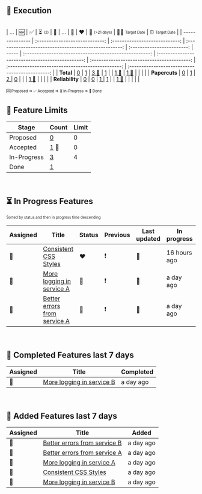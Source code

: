 &nbsp;  
## :rocket: Execution  
&nbsp;  
| ...             |             :new:              |       :white_check_mark:       |  :hourglass_flowing_sand: <sub><sup>(2)</sup></sub>   |      :checkered_flag:      | ...   |                     :yellow_heart:                     |                      :heart:                      | :calendar: <sub><sup>(>21 days)</sup></sub> | :man_shrugging: <sub><sup>Target Date</sup></sub> | :alarm_clock: <sub><sup>Target Date</sup></sub> |
| --------------- | :----------------------------: | :----------------------------: | :---------------------------------------------------: | :------------------------: | ----- | :----------------------------------------------------: | :-----------------------------------------------: | :-----------------------------------------: | :-----------------------------------------------: | :---------------------------------------------: |
| **Total**       |    [0](./Total-proposed.md)    |    [1](./Total-accepted.md)    | [3 :triangular_flag_on_post:](./Total-in-progress.md) |    [1](./Total-done.md)    |       |    [1 :triangular_flag_on_post:](./Total-yellow.md)    |   [1 :triangular_flag_on_post:](./Total-red.md)   |           [](./Total-duration.md)           |             [](./Total-no-target.md)              |           [](./Total-past-target.md)            |
| **Papercuts**   |  [0](./Papercuts-proposed.md)  |  [1](./Papercuts-accepted.md)  |           [2 ](./Papercuts-in-progress.md)            |  [0](./Papercuts-done.md)  |       |               [](./Papercuts-yellow.md)                | [1 :triangular_flag_on_post:](./Papercuts-red.md) |         [](./Papercuts-duration.md)         |           [](./Papercuts-no-target.md)            |         [](./Papercuts-past-target.md)          |
| **Reliability** | [0](./Reliability-proposed.md) | [0](./Reliability-accepted.md) |          [1 ](./Reliability-in-progress.md)           | [1](./Reliability-done.md) |       | [1 :triangular_flag_on_post:](./Reliability-yellow.md) |             [](./Reliability-red.md)              |        [](./Reliability-duration.md)        |          [](./Reliability-no-target.md)           |        [](./Reliability-past-target.md)         |

<sub><sup>:new: Proposed => :white_check_mark: Accepted => :hourglass_flowing_sand: In-Progress => :checkered_flag: Done</sup></sub>
&nbsp;  &nbsp;  
## :ship: Feature Limits  
| Stage       | Count                                                        | Limit |
| ----------- | ------------------------------------------------------------ | ----- |
| Proposed    | [0](./limits-Feature-Proposed.md)                            | 0     |
| Accepted    | [1](./limits-Feature-Accepted.md)  :triangular_flag_on_post: | 0     |
| In-Progress | [3](./limits-Feature-In-Progress.md)                         | 4     |
| Done        | [1](./limits-Feature-Done.md)                                |       |
&nbsp;  
## :hourglass_flowing_sand: In Progress Features  
<sub><sup>Sorted by status and then in progress time descending</sup></sub>  
  
| Assigned                  | Title                                                                                       | Status         | Previous      | Last updated               | In progress  |
| ------------------------- | ------------------------------------------------------------------------------------------- | -------------- | ------------- | -------------------------- | ------------ |
| :triangular_flag_on_post: | [Consistent CSS Styles](https://github.com/bryanmacfarlane/sample-reports/issues/17)        | :heart:        | :exclamation: |  :triangular_flag_on_post: | 16 hours ago |
| :triangular_flag_on_post: | [More logging in service A](https://github.com/bryanmacfarlane/sample-reports/issues/18)    | :yellow_heart: | :exclamation: |  :triangular_flag_on_post: | a day ago    |
| :triangular_flag_on_post: | [Better errors from service A](https://github.com/bryanmacfarlane/sample-reports/issues/15) | :green_heart:  | :exclamation: |  :triangular_flag_on_post: | a day ago    |

  &nbsp;  
## :checkered_flag: Completed Features last 7 days  
  
| Assigned                  | Title                                                                                    | Completed |
| ------------------------- | ---------------------------------------------------------------------------------------- | --------- |
| :triangular_flag_on_post: | [More logging in service B](https://github.com/bryanmacfarlane/sample-reports/issues/19) | a day ago |

  &nbsp;  
## :wave: Added Features last 7 days  
  
| Assigned                  | Title                                                                                       | Added     |
| ------------------------- | ------------------------------------------------------------------------------------------- | --------- |
| :triangular_flag_on_post: | [Better errors from service B](https://github.com/bryanmacfarlane/sample-reports/issues/16) | a day ago |
| :triangular_flag_on_post: | [Better errors from service A](https://github.com/bryanmacfarlane/sample-reports/issues/15) | a day ago |
| :triangular_flag_on_post: | [More logging in service A](https://github.com/bryanmacfarlane/sample-reports/issues/18)    | a day ago |
| :triangular_flag_on_post: | [Consistent CSS Styles](https://github.com/bryanmacfarlane/sample-reports/issues/17)        | a day ago |
| :triangular_flag_on_post: | [More logging in service B](https://github.com/bryanmacfarlane/sample-reports/issues/19)    | a day ago |

  
